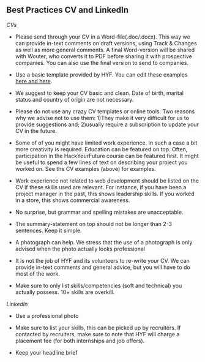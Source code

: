 ## Best Practices CV and LinkedIn ##

<i>CVs</i>
- Please send through your CV in a Word-file(.doc/.docx). This way we can provide in-text comments on draft versions, using Track & Changes as well as more general comments. A final Word-version will be shared with Wouter, who converts it to PDF before sharing it with prospective companies. You can also use the final version to send to companies.

- Use a basic template provided by HYF. You can edit these examples <a href="https://github.com/HackYourFuture/alumni/blob/master/Sample_CV_1.doc">here and <a href="https://github.com/HackYourFuture/alumni/blob/master/Sample_CV_2.doc">here</a>.

- We suggest to keep your CV basic and clean. Date of birth, marital status and country of origin are not necessary.

- Please do not use any crazy CV templates or online tools. Two reasons why we advise not to use them:
1)They make it very difficult for us to provide suggestions and;
2)usually require a subscription to update your CV in the future.

- Some of of you might have limited work experience. In such a case a bit more creativity is required. Education can be featured on top. Often, participation in the HackYourFuture course can be featured first. It might be useful to spend a few lines of text on describing your project you worked on. See the CV examples (above) for examples. 

- Work experience not related to web development should be listed on the CV if these skills used are relevant. For instance, if you have been a project manager in the past, this shows leadership skills. If you worked in a store, this shows commercial awareness.

- No surprise, but grammar and spelling mistakes are unacceptable.

- The summary-statement on top should not be longer than 2-3 sentences. Keep it simple.

- A photograph can help. We stress that the use of a photograph is only advised when the photo actually looks professional

- It is not the job of HYF and its volunteers to re-write your CV. We can provide in-text comments and general advice, but you will have to do most of the work.

- Make sure to only list skills/competencies (soft and technical) you actually possess. 10+ skills are overkill.

<i>LinkedIn</i>
- Use a professional photo

- Make sure to list your skills, this can be picked up by recruiters. If contacted by recruiters, make sure to note that HYF will charge a placement fee (for both internships and job offers).

- Keep your headline brief

